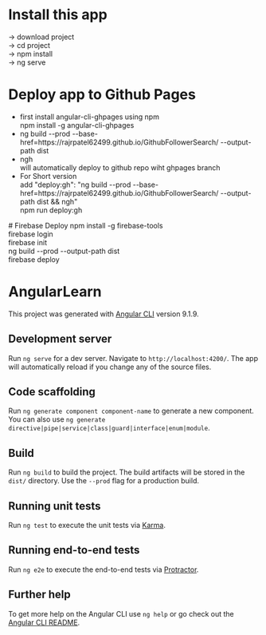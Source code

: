 # Install this app
  -> download project</br>
  -> cd project</br>
  -> npm install</br>
  -> ng serve</br>
  
# Deploy app to Github Pages
<ul>
  <li>
    first install angular-cli-ghpages using npm</br>
    npm  install -g angular-cli-ghpages</br>
  </li>
  <li>
  ng build --prod --base-href=https://rajrpatel62499.github.io/GithubFollowerSearch/ --output-path dist</br>
  </li>
  <li>
   ngh</br>
   will automatically deploy to github repo wiht ghpages branch</br>
  </li>
  <li>
    For Short version</br>
    add "deploy:gh": "ng build --prod --base-href=https://rajrpatel62499.github.io/GithubFollowerSearch/ --output-path dist && ngh"</br>
    npm run deploy:gh</br>
  </li>
</ul>
# Firebase Deploy
  npm install -g firebase-tools</br>
  firebase login</br>
  firebase init</br>
  ng build --prod --output-path dist</br>
  firebase deploy</br>

# AngularLearn

This project was generated with [Angular CLI](https://github.com/angular/angular-cli) version 9.1.9.

## Development server

Run `ng serve` for a dev server. Navigate to `http://localhost:4200/`. The app will automatically reload if you change any of the source files.

## Code scaffolding

Run `ng generate component component-name` to generate a new component. You can also use `ng generate directive|pipe|service|class|guard|interface|enum|module`.

## Build

Run `ng build` to build the project. The build artifacts will be stored in the `dist/` directory. Use the `--prod` flag for a production build.

## Running unit tests

Run `ng test` to execute the unit tests via [Karma](https://karma-runner.github.io).

## Running end-to-end tests

Run `ng e2e` to execute the end-to-end tests via [Protractor](http://www.protractortest.org/).

## Further help

To get more help on the Angular CLI use `ng help` or go check out the [Angular CLI README](https://github.com/angular/angular-cli/blob/master/README.md).
